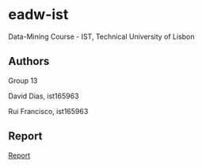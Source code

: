 eadw-ist
========

Data-Mining Course - IST, Technical University of Lisbon 

## Authors
Group 13

David Dias, ist165963 

Rui Francisco,  ist165963


## Report

[Report][1]

[1]: https://github.com/davidsantosdias/eadw-ist/tree/master/report
